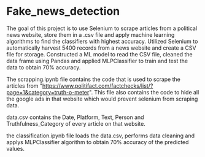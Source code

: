 # Fake_news_detection
The goal of this project is to use Selenium to scrape articles from a political news website, store them in a .csv file and apply machine learning algorithms to find the classifiers with highest accuracy.
Utilized Selenium to automatically harvest 5400 records from a news website and create a CSV file for storage.
Constructed a ML model to read the CSV file, cleaned the data frame using Pandas and applied MLPClassifier to train and test the data to obtain 70% accuracy.

The scrapping.ipynb file contains the code that is used to scrape the articles from "https://www.politifact.com/factchecks/list/?page=1&category=truth-o-meter".
This file also contains the code to hide all the google ads in that website which would prevent selenium from scraping data.

data.csv contains the Date, Platform, Text, Person and Truthfulness_Category of every article on that website.

the classification.ipynb file loads the data.csv, performs data cleaning and applys MLPClassifier algorithm to obtain 70% accuracy of the predicted values.
